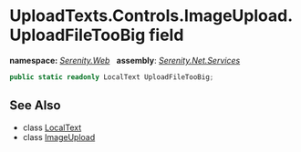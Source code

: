 # UploadTexts.Controls.ImageUpload.UploadFileTooBig field
**namespace:** *[Serenity.Web](../../README.md#serenity.web-namespace)*   **assembly**: *[Serenity.Net.Services](../../README.md)*

```csharp
public static readonly LocalText UploadFileTooBig;
```

## See Also

* class [LocalText](../Serenity.Net.Core/../../Serenity/LocalText.md)
* class [ImageUpload](../UploadTexts.Controls.ImageUpload.md)